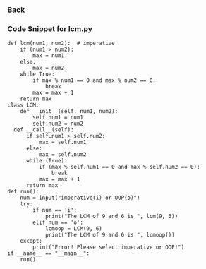 ### <a href="https://alexd017.github.io/Tri3-IndivRepo/">Back</a>

### Code Snippet for lcm.py

    def lcm(num1, num2):  # imperative
        if (num1 > num2):
            max = num1
        else:
            max = num2
        while True:
            if max % num1 == 0 and max % num2 == 0:
                break
            max = max + 1
        return max
    class LCM:
        def __init__(self, num1, num2):
            self.num1 = num1
            self.num2 = num2
      def __call__(self):
          if self.num1 > self.num2:
              max = self.num1
          else:
              max = self.num2
          while (True):
              if (max % self.num1 == 0 and max % self.num2 == 0):
                  break
              max = max + 1
          return max
    def run():
        num = input("imperative(i) or OOP(o)")
        try:
            if num == 'i':
                print("The LCM of 9 and 6 is ", lcm(9, 6))
            elif num == 'o':
                lcmoop = LCM(9, 6)
                print("The LCM of 9 and 6 is ", lcmoop())
        except:
            print("Error! Please select imperative or OOP!")
    if __name__ == "__main__":
        run()

